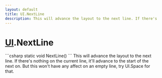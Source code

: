 ```yaml
---
layout: default
title: UI.NextLine
description: This will advance the layout to the next line. If there's nothing on the current line, it'll advance to the start of the next on. But this won't have any affect on an empty line, try UI.Space for that.
---
```

# [UI]({{site.url}}/Pages/StereoKit/UI.html).NextLine

<div class='signature' markdown='1'>
```csharp
static void NextLine()
```
This will advance the layout to the next line. If there's
nothing on the current line, it'll advance to the start of the next
on. But this won't have any affect on an empty line, try UI.Space
for that.
</div>





